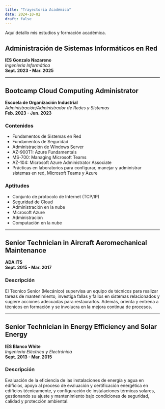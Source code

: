 ```yaml
---
title: "Trayectoria Académica"
date: 2024-10-02
draft: false
---
```



Aquí detallo mis estudios y formación académica.




## Administración de Sistemas Informáticos en Red
**IES Gonzalo Nazareno**  
*Ingeniería Informática*  
**Sept. 2023 - Mar. 2025**  

---

## Bootcamp Cloud Computing Administrator
**Escuela de Organización Industrial**  
*Administración/Administrador de Redes y Sistemas*  
**Feb. 2023 - Jun. 2023**  

### Contenidos
- Fundamentos de Sistemas en Red
- Fundamentos de Seguridad
- Administración de Windows Server
- AZ-900T1: Azure Fundamentals
- MS-700: Managing Microsoft Teams
- AZ-104: Microsoft Azure Administrator Associate
- Prácticas en laboratorios para configurar, manejar y administrar sistemas en red, Microsoft Teams y Azure  

### Aptitudes
- Conjunto de protocolo de Internet (TCP/IP)
- Seguridad de Cloud
- Administración en la nube
- Microsoft Azure
- Administración
- Computación en la nube  

---

## Senior Technician in Aircraft Aeromechanical Maintenance
**ADA ITS**  
**Sept. 2015 - Mar. 2017**  

### Descripción
El Técnico Senior (Mecánico) supervisa un equipo de técnicos para realizar tareas de mantenimiento, investiga fallas y fallos en sistemas relacionados y sugiere acciones adecuadas para restaurarlos. Además, orienta y entrena a técnicos en formación y se involucra en la mejora continua de procesos.

---

## Senior Technician in Energy Efficiency and Solar Energy
**IES Blanco White**  
*Ingeniería Eléctrica y Electrónica*  
**Sept. 2013 - Mar. 2015**  

### Descripción
Evaluación de la eficiencia de las instalaciones de energía y agua en edificios, apoyo al proceso de evaluación y certificación energética en edificios técnicamente, y configuración de instalaciones térmicas solares, gestionando su ajuste y mantenimiento bajo condiciones de seguridad, calidad y protección ambiental.
